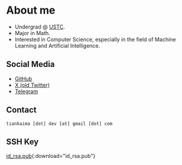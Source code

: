 # About me

-   Undergrad @ [USTC](https://en.ustc.edu.cn/).
-   Major in Math.
-   Interested in Computer Science, especially in the field of Machine Learning and Artificial Intelligence.

## Social Media

-   [GitHub](https://github.com/tiankaima)
-   [X (old Twitter)](https://x.com/tiankaima)
-   [Telegram](https://t.me/tiankaima)

## Contact

```text
tiankaima [dot] dev [at] gmail [dot] com
```

## SSH Key

[id_rsa.pub](./id_rsa.pub){:download="id_rsa.pub"}
